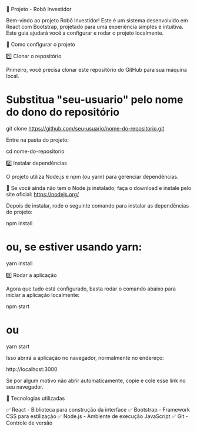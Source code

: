 📌 Projeto - Robô Investidor

Bem-vindo ao projeto Robô Investidor! Este é um sistema desenvolvido em React com Bootstrap, projetado para uma experiência simples e intuitiva. Este guia ajudará você a configurar e rodar o projeto localmente.

🚀 Como configurar o projeto

1️⃣ Clonar o repositório

Primeiro, você precisa clonar este repositório do GitHub para sua máquina local.

# Substitua "seu-usuario" pelo nome do dono do repositório
git clone https://github.com/seu-usuario/nome-do-repositorio.git

Entre na pasta do projeto:

cd nome-do-repositorio

2️⃣ Instalar dependências

O projeto utiliza Node.js e npm (ou yarn) para gerenciar dependências.

🔹 Se você ainda não tem o Node.js instalado, faça o download e instale pelo site oficial: https://nodejs.org/

Depois de instalar, rode o seguinte comando para instalar as dependências do projeto:

npm install
# ou, se estiver usando yarn:
yarn install

3️⃣ Rodar a aplicação

Agora que tudo está configurado, basta rodar o comando abaixo para iniciar a aplicação localmente:

npm start
# ou
yarn start

Isso abrirá a aplicação no navegador, normalmente no endereço:

http://localhost:3000

Se por algum motivo não abrir automaticamente, copie e cole esse link no seu navegador.

📌 Tecnologias utilizadas

✅ React - Biblioteca para construção da interface
✅ Bootstrap - Framework CSS para estilização
✅ Node.js - Ambiente de execução JavaScript
✅ Git - Controle de versão